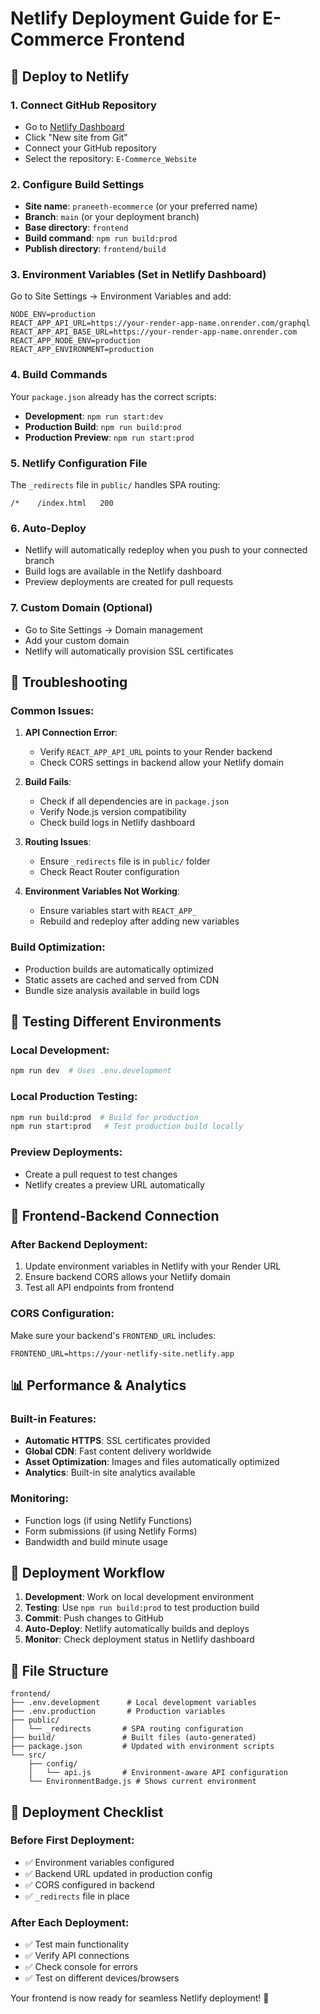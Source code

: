 # Netlify Deployment Guide for E-Commerce Frontend

## 🚀 Deploy to Netlify

### 1. **Connect GitHub Repository**

- Go to [Netlify Dashboard](https://app.netlify.com)
- Click "New site from Git"
- Connect your GitHub repository
- Select the repository: `E-Commerce_Website`

### 2. **Configure Build Settings**

- **Site name**: `praneeth-ecommerce` (or your preferred name)
- **Branch**: `main` (or your deployment branch)
- **Base directory**: `frontend`
- **Build command**: `npm run build:prod`
- **Publish directory**: `frontend/build`

### 3. **Environment Variables** (Set in Netlify Dashboard)

Go to Site Settings → Environment Variables and add:

```
NODE_ENV=production
REACT_APP_API_URL=https://your-render-app-name.onrender.com/graphql
REACT_APP_API_BASE_URL=https://your-render-app-name.onrender.com
REACT_APP_NODE_ENV=production
REACT_APP_ENVIRONMENT=production
```

### 4. **Build Commands**

Your `package.json` already has the correct scripts:

- **Development**: `npm run start:dev`
- **Production Build**: `npm run build:prod`
- **Production Preview**: `npm run start:prod`

### 5. **Netlify Configuration File**

The `_redirects` file in `public/` handles SPA routing:

```
/*    /index.html   200
```

### 6. **Auto-Deploy**

- Netlify will automatically redeploy when you push to your connected branch
- Build logs are available in the Netlify dashboard
- Preview deployments are created for pull requests

### 7. **Custom Domain (Optional)**

- Go to Site Settings → Domain management
- Add your custom domain
- Netlify will automatically provision SSL certificates

## 🔧 Troubleshooting

### Common Issues:

1. **API Connection Error**:

   - Verify `REACT_APP_API_URL` points to your Render backend
   - Check CORS settings in backend allow your Netlify domain

2. **Build Fails**:

   - Check if all dependencies are in `package.json`
   - Verify Node.js version compatibility
   - Check build logs in Netlify dashboard

3. **Routing Issues**:

   - Ensure `_redirects` file is in `public/` folder
   - Check React Router configuration

4. **Environment Variables Not Working**:
   - Ensure variables start with `REACT_APP_`
   - Rebuild and redeploy after adding new variables

### Build Optimization:

- Production builds are automatically optimized
- Static assets are cached and served from CDN
- Bundle size analysis available in build logs

## 📱 **Testing Different Environments**

### Local Development:

```bash
npm run dev  # Uses .env.development
```

### Local Production Testing:

```bash
npm run build:prod  # Build for production
npm run start:prod   # Test production build locally
```

### Preview Deployments:

- Create a pull request to test changes
- Netlify creates a preview URL automatically

## 🔗 **Frontend-Backend Connection**

### After Backend Deployment:

1. Update environment variables in Netlify with your Render URL
2. Ensure backend CORS allows your Netlify domain
3. Test all API endpoints from frontend

### CORS Configuration:

Make sure your backend's `FRONTEND_URL` includes:

```
FRONTEND_URL=https://your-netlify-site.netlify.app
```

## 📊 **Performance & Analytics**

### Built-in Features:

- **Automatic HTTPS**: SSL certificates provided
- **Global CDN**: Fast content delivery worldwide
- **Asset Optimization**: Images and files automatically optimized
- **Analytics**: Built-in site analytics available

### Monitoring:

- Function logs (if using Netlify Functions)
- Form submissions (if using Netlify Forms)
- Bandwidth and build minute usage

## 🔄 **Deployment Workflow**

1. **Development**: Work on local development environment
2. **Testing**: Use `npm run build:prod` to test production build
3. **Commit**: Push changes to GitHub
4. **Auto-Deploy**: Netlify automatically builds and deploys
5. **Monitor**: Check deployment status in Netlify dashboard

## 📁 **File Structure**

```
frontend/
├── .env.development      # Local development variables
├── .env.production       # Production variables
├── public/
│   └── _redirects       # SPA routing configuration
├── build/               # Built files (auto-generated)
├── package.json         # Updated with environment scripts
└── src/
    ├── config/
    │   └── api.js       # Environment-aware API configuration
    └── EnvironmentBadge.js # Shows current environment
```

## 🎯 **Deployment Checklist**

### Before First Deployment:

- ✅ Environment variables configured
- ✅ Backend URL updated in production config
- ✅ CORS configured in backend
- ✅ `_redirects` file in place

### After Each Deployment:

- ✅ Test main functionality
- ✅ Verify API connections
- ✅ Check console for errors
- ✅ Test on different devices/browsers

Your frontend is now ready for seamless Netlify deployment! 🎉

